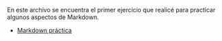 En este archivo se encuentra el primer ejercicio que realicé para practicar algunos aspectos de Markdown.
* [Markdown práctica](https://github.com/Suli427/portfolioDAW/blob/main/markdown-practica.md)
